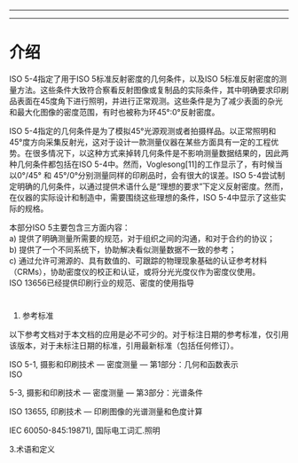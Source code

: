 
---

---

# 介绍

ISO 5-4指定了用于ISO 5标准反射密度的几何条件，以及ISO 5标准反射密度的测量方法。这些条件大致符合察看反射图像或复制品的实际条件，其中明确要求印刷品表面在45度角下进行照明，并进行正常观测。这些条件是为了减少表面的杂光和最大化图像的密度范围，有时也被称为环45°:0°反射密度。

ISO 5-4指定的几何条件是为了模拟45°光源观测或者拍摄样品。以正常照明和45°度方向采集反射光，这对于设计一款测量仪器在某些方面具有一定的工程优势。在很多情况下，以这种方式来掉转几何条件是不影响测量数据结果的，因此两种几何条件都包括在ISO 5-4中。然而，Voglesong\[11\]的工作显示了，有时候当以0°/45° 和 45°/0°分别测量同样的印刷品时，会有很大的误差。ISO 5-4尝试制定明确的几何条件，以通过提供术语什么是“理想的要求”下定义反射密度。然而，在仪器的实际设计和制造中，需要围绕这些理想的条件，ISO 5-4中显示了这些实际的规格。

本部分ISO 5主要包含三方面内容：  
a\) 提供了明确测量所需要的规范，对于组织之间的沟通，和对于合约的协议；  
b\) 提供了一个不同系统下，协助解决看似测量数据不一致的参考；  
c\) 通过允许可溯源的、具有数值的、可跟踪的物理现象基础的认证参考材料（CRMs），协助密度仪的校正和认证，或将分光光度仪作为密度仪使用。  
ISO 13656已经提供印刷行业的规范、密度的使用指导

# 

1. 参考标准

以下参考文档对于本文档的应用是必不可少的。对于标注日期的参考标准，仅引用该版本，对于未标注日期的标准，引用最新标准（包括任何修订）。

ISO 5-1, 摄影和印刷技术 — 密度测量 — 第1部分：几何和函数表示  
ISO

5-3, 摄影和印刷技术 — 密度测量 — 第3部分：光谱条件

ISO 13655, 印刷技术 — 印刷图像的光谱测量和色度计算

IEC 60050-845:19871\), 国际电工词汇.照明

3.术语和定义

